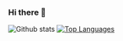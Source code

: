 ### Hi there 👋

<!--
**f0m41h4u7/f0m41h4u7** is a ✨ _special_ ✨ repository because its `README.md` (this file) appears on your GitHub profile.

Here are some ideas to get you started:

- 🔭 I’m currently working on ...
- 🌱 I’m currently learning ...
- 👯 I’m looking to collaborate on ...
- 🤔 I’m looking for help with ...
- 💬 Ask me about ...
- 📫 How to reach me: ...
- 😄 Pronouns: ...
- ⚡ Fun fact: ...
-->
![Github stats](https://github-readme-stats.vercel.app/api?username=f0m41h4u7&show_icons=true&hide=issues,contribs&count_private=true&hide_title=true)
[![Top Languages](https://github-readme-stats.vercel.app/api/top-langs/?username=f0m41h4u7&layout=compact&hide=typescript,python)](https://github.com/anuraghazra/github-readme-stats)
